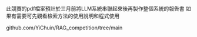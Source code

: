 此競賽的pdf檔案預計於三月前將LLM系統串聯起來後再製作整個系統的報告書
如果有需要可先觀看檢索方法的使用說明和程式使用

github.com/YiChuin/RAG_competition/tree/main
